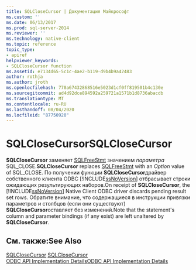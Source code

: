```yaml
---
title: SQLCloseCursor | Документация Майкрософт
ms.custom: ''
ms.date: 06/13/2017
ms.prod: sql-server-2014
ms.reviewer: ''
ms.technology: native-client
ms.topic: reference
topic_type:
- apiref
helpviewer_keywords:
- SQLCloseCursor function
ms.assetid: e7134d65-5c1c-4ae2-b119-d9b4b9a42483
author: rothja
ms.author: jroth
ms.openlocfilehash: 770a67432868516e5023d1cf0ff819501b4c130e
ms.sourcegitcommit: ad4d92dce894592a259721a1571b1d8736abacdb
ms.translationtype: MT
ms.contentlocale: ru-RU
ms.lasthandoff: 08/04/2020
ms.locfileid: "87750920"
---
```

# <a name="sqlclosecursor"></a><span data-ttu-id="a79be-102">SQLCloseCursor</span><span class="sxs-lookup"><span data-stu-id="a79be-102">SQLCloseCursor</span></span>
  <span data-ttu-id="a79be-103">**SQLCloseCursor** заменяет [SQLFreeStmt](sqlfreestmt.md) значением *параметра* SQL_CLOSE.</span><span class="sxs-lookup"><span data-stu-id="a79be-103">**SQLCloseCursor** replaces [SQLFreeStmt](sqlfreestmt.md) with an *Option* value of SQL_CLOSE.</span></span> <span data-ttu-id="a79be-104">По получении функции **SQLCloseCursor**драйвер собственного клиента ODBC [!INCLUDE[ssNoVersion](../../includes/ssnoversion-md.md)] отбрасывает строки ожидающих результирующих наборов.</span><span class="sxs-lookup"><span data-stu-id="a79be-104">On receipt of **SQLCloseCursor**, the [!INCLUDE[ssNoVersion](../../includes/ssnoversion-md.md)] Native Client ODBC driver discards pending result set rows.</span></span> <span data-ttu-id="a79be-105">Обратите внимание, что содержащиеся в инструкции привязки параметров и столбцов (если они существуют) **SQLCloseCursor**оставляет без изменений.</span><span class="sxs-lookup"><span data-stu-id="a79be-105">Note that the statement's column and parameter bindings (if any exist) are left unaltered by **SQLCloseCursor**.</span></span>  
  
## <a name="see-also"></a><span data-ttu-id="a79be-106">См. также:</span><span class="sxs-lookup"><span data-stu-id="a79be-106">See Also</span></span>  
 <span data-ttu-id="a79be-107">[SQLCloseCursor](https://go.microsoft.com/fwlink/?LinkId=59331) </span><span class="sxs-lookup"><span data-stu-id="a79be-107">[SQLCloseCursor](https://go.microsoft.com/fwlink/?LinkId=59331) </span></span>  
 [<span data-ttu-id="a79be-108">ODBC API Implementation Details</span><span class="sxs-lookup"><span data-stu-id="a79be-108">ODBC API Implementation Details</span></span>](odbc-api-implementation-details.md)  
  
  
